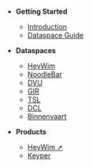 - **Getting Started**
  - [Introduction](/)
  - [Dataspace Guide](guide.md)

- **Dataspaces**
  - [HeyWim](heywim/)
  - [NoodleBar](noodlebar/)
  - [DVU](dvu/)
  - [GIR](gir/)
  - [TSL](tsl/)
  - [DCL](dcl/)
  - [Binnenvaart](binnenvaart/)

- **Products**
  - [HeyWim ➚](https://www.heywim.nl/)
  - [Keyper](keyper/)
